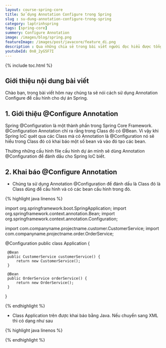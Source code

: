 ```yaml
---
layout: course-spring-core
title: Sử dụng Annotation Configure trong Spring
slug : su-dung-annotation-configure-trong-spring
category: laptrinhspring
tags: [spring-core]
summery: Configure Annotation
image: /images/blog/spring.png
featureImage: /images/post/javacore/feature_di.png
description : Qua những chia sẻ trong bài viết người đọc hiểu được tổng quan về @Configure Annotation, một thành phần trong Spring Core Framework. Bên cạnh đó biết được khi nào nên dùng annotation @Configuration trong lập trình Spring. Trong những chia sẻ tiếp theo của bài viết sẽ hướng dẫn cách để khai báo @Configure Annotation sử dụng trong lập trình Spring như thế nào để đạt được hiệu quả. Trong bài viết cũng có chia sẻ kèm theo các ví dụ minh hoạ cú pháp và cách thực hiện.
youtubeId: 0n8_2yG5F7I
---
```


{% include toc.html %}

## **Giới thiệu nội dung bài viết**

Chào bạn, trong bài viết hôm nay chúng ta sẽ nói cách sử dụng Annotation Configure để cấu hình cho dự án Spring.
 
## **1. Giới thiệu @Configure Annotation**

Spring @Configuration là một thành phần trong Spring Core Framework. @Configuration Annotation chỉ ra rằng trong Class đó có @Bean. Vì vậy khi Spring IoC quét qua các Class mà có Annotation là @Configuration nó sẽ hiểu trong Class đó có khai báo một số bean và vào đó tạo các bean.

Thường những cấu hình file cấu hình dự án mình sẽ dùng Annotation @Configuration để đánh dấu cho Spring IoC biết.

## **2. Khai báo @Configure Annotation**

- Chúng ta sử dụng Annotation @Configuration để đánh dấu là Class đó là Class dùng để cấu hình và có các bean cấu hình trong đó.

{% highlight java linenos %}

import org.springframework.boot.SpringApplication;
import org.springframework.context.annotation.Bean;
import org.springframework.context.annotation.Configuration;

import com.companyname.projectname.customer.CustomerService;
import com.companyname.projectname.order.OrderService;

@Configuration
public class Application {

     @Bean
     public CustomerService customerService() {
         return new CustomerService();
     }
 
     @Bean
     public OrderService orderService() {
         return new OrderService();
     }
}

{% endhighlight %}

- Class Application trên được khai báo bằng Java. Nếu chuyển sang XML thì có dạng như sau

{% highlight java linenos %}

<beans>
        <bean id="customerService" class="com.companyname.projectname.CustomerService"/>
        <bean id="orderService" class="com.companyname.projectname.OrderService"/>
</beans>
{% endhighlight %}








